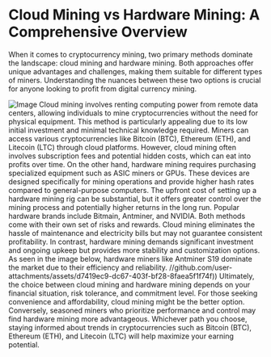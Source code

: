 # Cloud Mining vs Hardware Mining: A Comprehensive Overview
When it comes to cryptocurrency mining, two primary methods dominate the landscape: cloud mining and hardware mining. Both approaches offer unique advantages and challenges, making them suitable for different types of miners. Understanding the nuances between these two options is crucial for anyone looking to profit from digital currency mining.

![Image](https://github.com/user-attachments/assets/4a25d116-2220-4385-b08e-f287af8fcbc4)
Cloud mining involves renting computing power from remote data centers, allowing individuals to mine cryptocurrencies without the need for physical equipment. This method is particularly appealing due to its low initial investment and minimal technical knowledge required. Miners can access various cryptocurrencies like Bitcoin (BTC), Ethereum (ETH), and Litecoin (LTC) through cloud platforms. However, cloud mining often involves subscription fees and potential hidden costs, which can eat into profits over time.
On the other hand, hardware mining requires purchasing specialized equipment such as ASIC miners or GPUs. These devices are designed specifically for mining operations and provide higher hash rates compared to general-purpose computers. The upfront cost of setting up a hardware mining rig can be substantial, but it offers greater control over the mining process and potentially higher returns in the long run. Popular hardware brands include Bitmain, Antminer, and NVIDIA.
Both methods come with their own set of risks and rewards. Cloud mining eliminates the hassle of maintenance and electricity bills but may not guarantee consistent profitability. In contrast, hardware mining demands significant investment and ongoing upkeep but provides more stability and customization options. As seen in the image below, hardware miners like Antminer S19 dominate the market due to their efficiency and reliability.
 //github.com/user-attachments/assets/d7419ec9-dc67-403f-bf28-8faea5f1f74f))
Ultimately, the choice between cloud mining and hardware mining depends on your financial situation, risk tolerance, and commitment level. For those seeking convenience and affordability, cloud mining might be the better option. Conversely, seasoned miners who prioritize performance and control may find hardware mining more advantageous. Whichever path you choose, staying informed about trends in cryptocurrencies such as Bitcoin (BTC), Ethereum (ETH), and Litecoin (LTC) will help maximize your earning potential.
